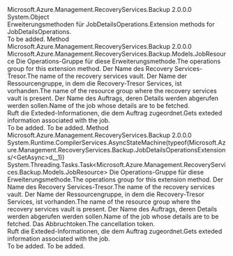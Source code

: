 <Type Name="JobDetailsOperationsExtensions" FullName="Microsoft.Azure.Management.RecoveryServices.Backup.JobDetailsOperationsExtensions">
  <TypeSignature Language="C#" Value="public static class JobDetailsOperationsExtensions" />
  <TypeSignature Language="ILAsm" Value=".class public auto ansi abstract sealed beforefieldinit JobDetailsOperationsExtensions extends System.Object" />
  <TypeSignature Language="DocId" Value="T:Microsoft.Azure.Management.RecoveryServices.Backup.JobDetailsOperationsExtensions" />
  <TypeSignature Language="VB.NET" Value="Public Module JobDetailsOperationsExtensions" />
  <TypeSignature Language="F#" Value="type JobDetailsOperationsExtensions = class" />
  <AssemblyInfo>
    <AssemblyName>Microsoft.Azure.Management.RecoveryServices.Backup</AssemblyName>
    <AssemblyVersion>2.0.0.0</AssemblyVersion>
  </AssemblyInfo>
  <Base>
    <BaseTypeName>System.Object</BaseTypeName>
  </Base>
  <Interfaces />
  <Docs>
    <summary>
            <span data-ttu-id="cbef7-101">Erweiterungsmethoden für JobDetailsOperations.</span><span class="sxs-lookup"><span data-stu-id="cbef7-101">Extension methods for JobDetailsOperations.</span></span>
            </summary>
    <remarks>To be added.</remarks>
  </Docs>
  <Members>
    <Member MemberName="Get">
      <MemberSignature Language="C#" Value="public static Microsoft.Azure.Management.RecoveryServices.Backup.Models.JobResource Get (this Microsoft.Azure.Management.RecoveryServices.Backup.IJobDetailsOperations operations, string vaultName, string resourceGroupName, string jobName);" />
      <MemberSignature Language="ILAsm" Value=".method public static hidebysig class Microsoft.Azure.Management.RecoveryServices.Backup.Models.JobResource Get(class Microsoft.Azure.Management.RecoveryServices.Backup.IJobDetailsOperations operations, string vaultName, string resourceGroupName, string jobName) cil managed" />
      <MemberSignature Language="DocId" Value="M:Microsoft.Azure.Management.RecoveryServices.Backup.JobDetailsOperationsExtensions.Get(Microsoft.Azure.Management.RecoveryServices.Backup.IJobDetailsOperations,System.String,System.String,System.String)" />
      <MemberSignature Language="VB.NET" Value="&lt;Extension()&gt;&#xA;Public Function Get (operations As IJobDetailsOperations, vaultName As String, resourceGroupName As String, jobName As String) As JobResource" />
      <MemberSignature Language="F#" Value="static member Get : Microsoft.Azure.Management.RecoveryServices.Backup.IJobDetailsOperations * string * string * string -&gt; Microsoft.Azure.Management.RecoveryServices.Backup.Models.JobResource" Usage="Microsoft.Azure.Management.RecoveryServices.Backup.JobDetailsOperationsExtensions.Get (operations, vaultName, resourceGroupName, jobName)" />
      <MemberType>Method</MemberType>
      <AssemblyInfo>
        <AssemblyName>Microsoft.Azure.Management.RecoveryServices.Backup</AssemblyName>
        <AssemblyVersion>2.0.0.0</AssemblyVersion>
      </AssemblyInfo>
      <ReturnValue>
        <ReturnType>Microsoft.Azure.Management.RecoveryServices.Backup.Models.JobResource</ReturnType>
      </ReturnValue>
      <Parameters>
        <Parameter Name="operations" Type="Microsoft.Azure.Management.RecoveryServices.Backup.IJobDetailsOperations" RefType="this" />
        <Parameter Name="vaultName" Type="System.String" />
        <Parameter Name="resourceGroupName" Type="System.String" />
        <Parameter Name="jobName" Type="System.String" />
      </Parameters>
      <Docs>
        <param name="operations">
            <span data-ttu-id="cbef7-102">Die Operations-Gruppe für diese Erweiterungsmethode.</span><span class="sxs-lookup"><span data-stu-id="cbef7-102">The operations group for this extension method.</span></span>
            </param>
        <param name="vaultName">
            <span data-ttu-id="cbef7-103">Der Name des Recovery Services-Tresor.</span><span class="sxs-lookup"><span data-stu-id="cbef7-103">The name of the recovery services vault.</span></span>
            </param>
        <param name="resourceGroupName">
            <span data-ttu-id="cbef7-104">Der Name der Ressourcengruppe, in dem die Recovery-Tresor Services, ist vorhanden.</span><span class="sxs-lookup"><span data-stu-id="cbef7-104">The name of the resource group where the recovery services vault is present.</span></span>
            </param>
        <param name="jobName">
            <span data-ttu-id="cbef7-105">Der Name des Auftrags, deren Details werden abgerufen werden sollen.</span><span class="sxs-lookup"><span data-stu-id="cbef7-105">Name of the job whose details are to be fetched.</span></span>
            </param>
        <summary>
            <span data-ttu-id="cbef7-106">Ruft die Exteded-Informationen, die dem Auftrag zugeordnet.</span><span class="sxs-lookup"><span data-stu-id="cbef7-106">Gets exteded information associated with the job.</span></span>
            </summary>
        <returns>To be added.</returns>
        <remarks>To be added.</remarks>
      </Docs>
    </Member>
    <Member MemberName="GetAsync">
      <MemberSignature Language="C#" Value="public static System.Threading.Tasks.Task&lt;Microsoft.Azure.Management.RecoveryServices.Backup.Models.JobResource&gt; GetAsync (this Microsoft.Azure.Management.RecoveryServices.Backup.IJobDetailsOperations operations, string vaultName, string resourceGroupName, string jobName, System.Threading.CancellationToken cancellationToken = null);" />
      <MemberSignature Language="ILAsm" Value=".method public static hidebysig class System.Threading.Tasks.Task`1&lt;class Microsoft.Azure.Management.RecoveryServices.Backup.Models.JobResource&gt; GetAsync(class Microsoft.Azure.Management.RecoveryServices.Backup.IJobDetailsOperations operations, string vaultName, string resourceGroupName, string jobName, valuetype System.Threading.CancellationToken cancellationToken) cil managed" />
      <MemberSignature Language="DocId" Value="M:Microsoft.Azure.Management.RecoveryServices.Backup.JobDetailsOperationsExtensions.GetAsync(Microsoft.Azure.Management.RecoveryServices.Backup.IJobDetailsOperations,System.String,System.String,System.String,System.Threading.CancellationToken)" />
      <MemberSignature Language="F#" Value="static member GetAsync : Microsoft.Azure.Management.RecoveryServices.Backup.IJobDetailsOperations * string * string * string * System.Threading.CancellationToken -&gt; System.Threading.Tasks.Task&lt;Microsoft.Azure.Management.RecoveryServices.Backup.Models.JobResource&gt;" Usage="Microsoft.Azure.Management.RecoveryServices.Backup.JobDetailsOperationsExtensions.GetAsync (operations, vaultName, resourceGroupName, jobName, cancellationToken)" />
      <MemberType>Method</MemberType>
      <AssemblyInfo>
        <AssemblyName>Microsoft.Azure.Management.RecoveryServices.Backup</AssemblyName>
        <AssemblyVersion>2.0.0.0</AssemblyVersion>
      </AssemblyInfo>
      <Attributes>
        <Attribute>
          <AttributeName>System.Runtime.CompilerServices.AsyncStateMachine(typeof(Microsoft.Azure.Management.RecoveryServices.Backup.JobDetailsOperationsExtensions/&lt;GetAsync&gt;d__1))</AttributeName>
        </Attribute>
      </Attributes>
      <ReturnValue>
        <ReturnType>System.Threading.Tasks.Task&lt;Microsoft.Azure.Management.RecoveryServices.Backup.Models.JobResource&gt;</ReturnType>
      </ReturnValue>
      <Parameters>
        <Parameter Name="operations" Type="Microsoft.Azure.Management.RecoveryServices.Backup.IJobDetailsOperations" RefType="this" />
        <Parameter Name="vaultName" Type="System.String" />
        <Parameter Name="resourceGroupName" Type="System.String" />
        <Parameter Name="jobName" Type="System.String" />
        <Parameter Name="cancellationToken" Type="System.Threading.CancellationToken" />
      </Parameters>
      <Docs>
        <param name="operations">
            <span data-ttu-id="cbef7-107">Die Operations-Gruppe für diese Erweiterungsmethode.</span><span class="sxs-lookup"><span data-stu-id="cbef7-107">The operations group for this extension method.</span></span>
            </param>
        <param name="vaultName">
            <span data-ttu-id="cbef7-108">Der Name des Recovery Services-Tresor.</span><span class="sxs-lookup"><span data-stu-id="cbef7-108">The name of the recovery services vault.</span></span>
            </param>
        <param name="resourceGroupName">
            <span data-ttu-id="cbef7-109">Der Name der Ressourcengruppe, in dem die Recovery-Tresor Services, ist vorhanden.</span><span class="sxs-lookup"><span data-stu-id="cbef7-109">The name of the resource group where the recovery services vault is present.</span></span>
            </param>
        <param name="jobName">
            <span data-ttu-id="cbef7-110">Der Name des Auftrags, deren Details werden abgerufen werden sollen.</span><span class="sxs-lookup"><span data-stu-id="cbef7-110">Name of the job whose details are to be fetched.</span></span>
            </param>
        <param name="cancellationToken">
            <span data-ttu-id="cbef7-111">Das Abbruchtoken.</span><span class="sxs-lookup"><span data-stu-id="cbef7-111">The cancellation token.</span></span>
            </param>
        <summary>
            <span data-ttu-id="cbef7-112">Ruft die Exteded-Informationen, die dem Auftrag zugeordnet.</span><span class="sxs-lookup"><span data-stu-id="cbef7-112">Gets exteded information associated with the job.</span></span>
            </summary>
        <returns>To be added.</returns>
        <remarks>To be added.</remarks>
      </Docs>
    </Member>
  </Members>
</Type>